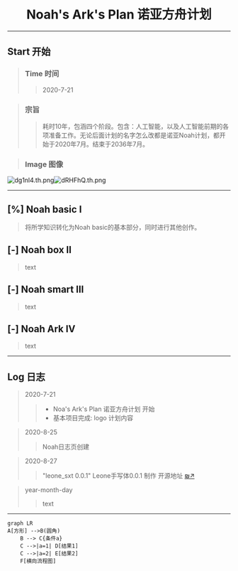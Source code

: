 # <center>Noah's Ark's Plan 诺亚方舟计划</center>
---
## Start 开始
> ### Time 时间
  >> 2020-7-21
  
> ### 宗旨
  >> 耗时10年，包涵四个阶段。包含：人工智能，以及人工智能前期的各项准备工作。无论后面计划的名字怎么改都是诺亚Noah计划，都开始于2020年7月。结束于2036年7月。

> ### Image 图像
  ![dg1nl4.th.png](https://s1.ax1x.com/2020/08/25/dg1nl4.th.png)![dRHFhQ.th.png](https://s1.ax1x.com/2020/08/26/dRHFhQ.th.png)

---
## [%] Noah basic Ⅰ 
> 将所学知识转化为Noah basic的基本部分，同时进行其他创作。

## [-] Noah box Ⅱ
> text

## [-] Noah smart Ⅲ
> text

## [-] Noah Ark Ⅳ
> text

---
## Log 日志
> 2020-7-21
>> - Noa's Ark's Plan 诺亚方舟计划 开始 
>> - 基本项目完成: logo 计划内容

> 2020-8-25
>> Noah日志页创建

> 2020-8-27
>> "leone_sxt 0.0.1" Leone手写体0.0.1 制作
开源地址 [₪↗](https://github.com/noahlog/noahlog.github.io/tree/master/ttf)

> year-month-day
>> text

---
```mermaid
graph LR
A[方形] -->B(圆角)
    B --> C{条件a}
    C -->|a=1| D[结果1]
    C -->|a=2| E[结果2]
    F[横向流程图]
```
